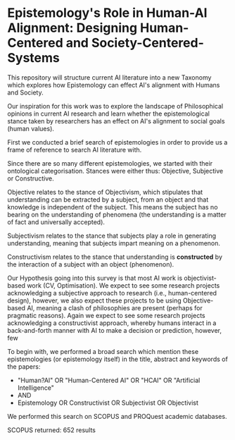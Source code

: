 # Epistemology's Role in Human-AI Alignment: Designing Human-Centered and Society-Centered-Systems
This repository will structure current AI literature into a new Taxonomy which explores how Epistemology can effect AI's alignment with Humans and Society.


Our inspiration for this work was to explore the landscape of Philosophical opinions in current AI research and learn whether the epistemological stance taken by researchers has an effect on AI's alignment to social goals (human values).

First we conducted a brief search of epistemologies in order to provide us a frame of reference to search AI literature with.

Since there are so many different epistemologies, we started with their ontological categorisation. Stances were either thus: Objective, Subjective or Constructive.

Objective relates to the stance of Objectivism, which stipulates that understanding can be extracted by a subject, from an object and that knowledge is independent of the subject. This means the subject has no bearing on the understanding of phenomena (the understanding is a matter of fact and universally accepted).

Subjectivism relates to the stance that subjects play a role in generating understanding, meaning that subjects impart meaning on a phenomenon.

Constructivism relates to the stance that understanding is **constructed** by the interaction of a subject with an object (phenomenon).

Our Hypothesis going into this survey is that most AI work is objectivist-based work (CV, Optimisation). We expect to see some research projects acknowledging a subjective approach to research (i.e., human-centered design), however, we also expect these projects to be using Objective-based AI, meaning a clash of philosophies are present (perhaps for pragmatic reasons). Again we expect to see some research projects acknowledging a constructivist approach, whereby humans interact in a back-and-forth manner with AI to make a decision or prediction, however, few

To begin with, we performed a broad search which mention these epistemologies (or epistemology itself) in the title, abstract and keywords of the papers:
- "Human?AI" OR "Human-Centered AI" OR "HCAI" OR "Artificial Intelligence"
- AND
- Epistemology OR Constructivist OR Subjectivist OR Objectivist

We performed this search on SCOPUS and PROQuest academic databases.

SCOPUS returned: 652 results
